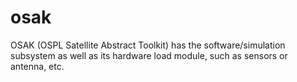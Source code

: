 # osak
OSAK (OSPL Satellite Abstract Toolkit) has the software/simulation subsystem as well as its hardware load module, such as sensors or antenna, etc.

